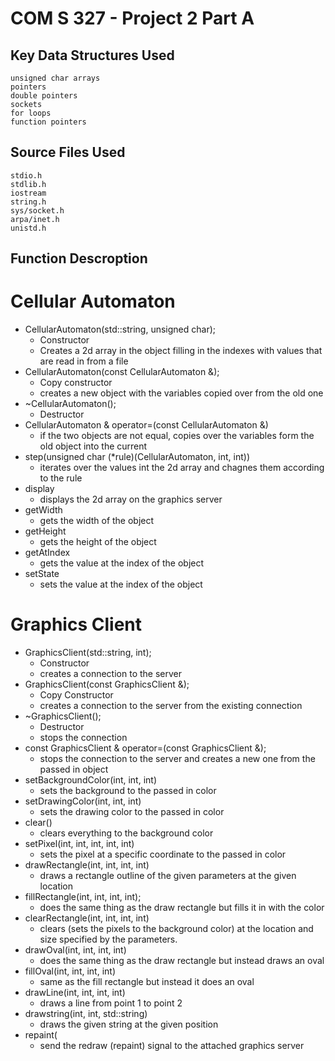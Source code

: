 # COM S 327 - Project 2 Part A

## Key Data Structures Used
    unsigned char arrays
    pointers
    double pointers
    sockets
    for loops
    function pointers

## Source Files Used
    stdio.h
    stdlib.h
    iostream
    string.h
    sys/socket.h
    arpa/inet.h
    unistd.h

## Function Descroption
# Cellular Automaton
- CellularAutomaton(std::string, unsigned char);
    - Constructor
    - Creates a 2d array in the object filling in the indexes with values that are read in from a file
- CellularAutomaton(const CellularAutomaton &);
    - Copy constructor
    - creates a new object with the variables copied over from the old one
- ~CellularAutomaton();
    - Destructor
- CellularAutomaton & operator=(const CellularAutomaton &)
    - if the two objects are not equal, copies over the variables form the old object into the current
- step(unsigned char (*rule)(CellularAutomaton, int, int))
    - iterates over the values int the 2d array and chagnes them according to the rule
- display
    - displays the 2d array on the graphics server 
- getWidth
    - gets the width of the object
- getHeight
    - gets the height of the object
- getAtIndex
    - gets the value at the index of the object
- setState
    - sets the value at the index of the object
# Graphics Client
- GraphicsClient(std::string, int);
    - Constructor 
    - creates a connection to the server
- GraphicsClient(const GraphicsClient &); 
    - Copy Constructor
    - creates a connection to the server from the existing connection
- ~GraphicsClient();
    - Destructor
    - stops the connection
- const GraphicsClient & operator=(const GraphicsClient &); 
    - stops the connection to the server and creates a new one from the passed in object
- setBackgroundColor(int, int, int)
    - sets the background to the passed in color
- setDrawingColor(int, int, int)
    - sets the drawing color to the passed in color
- clear()
    - clears everything to the background color
- setPixel(int, int, int, int, int)
    - sets the pixel at a specific coordinate to the passed in color
- drawRectangle(int, int, int, int)
    - draws a rectangle outline of the given parameters at the given location
- fillRectangle(int, int, int, int);
    - does the same thing as the draw rectangle but fills it in with the color
- clearRectangle(int, int, int, int)
    - clears (sets the pixels to the background color) at the location and size specified by the parameters. 
- drawOval(int, int, int, int)
    - does the same thing as the draw rectangle but instead draws an oval
- fillOval(int, int, int, int)
    - same as the fill rectangle but instead it does an oval
- drawLine(int, int, int, int)
    - draws a line from point 1 to point 2
- drawstring(int, int, std::string)
    - draws the given string at the given position
- repaint(
    - send the redraw (repaint) signal to the attached graphics server